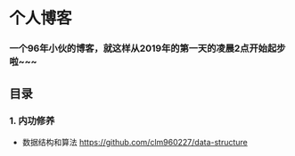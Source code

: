 # 个人博客
### 一个96年小伙的博客，就这样从2019年的第一天的凌晨2点开始起步啦~~~
## 目录
### 1. 内功修养
* 数据结构和算法 https://github.com/clm960227/data-structure 
